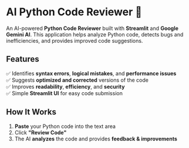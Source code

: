 # **AI Python Code Reviewer 🚀**  

An AI-powered **Python Code Reviewer** built with **Streamlit** and **Google Gemini AI**. This application helps analyze Python code, detects bugs and inefficiencies, and provides improved code suggestions.  

## **Features**  
✅ Identifies **syntax errors**, **logical mistakes**, and **performance issues**  
✅ Suggests **optimized and corrected** versions of the code  
✅ Improves **readability**, **efficiency**, and **security**  
✅ Simple **Streamlit UI** for easy code submission  

## **How It Works**  
1. **Paste** your Python code into the text area  
2. Click **"Review Code"**  
3. The AI **analyzes** the code and provides **feedback & improvements**  





